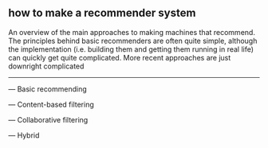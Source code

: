 ## how to make a recommender system

An overview of the main approaches to making machines that recommend. The principles behind basic recommenders
are often quite simple, although the implementation (i.e. building them and getting them running in real life) can quickly get quite complicated. More recent approaches are just downright complicated

---

— Basic recommending

— Content-based filtering

— Collaborative filtering

— Hybrid
